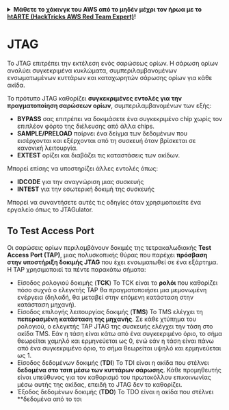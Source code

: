 <details>

<summary><strong>Μάθετε το χάκινγκ του AWS από το μηδέν μέχρι τον ήρωα με το</strong> <a href="https://training.hacktricks.xyz/courses/arte"><strong>htARTE (HackTricks AWS Red Team Expert)</strong></a><strong>!</strong></summary>

Άλλοι τρόποι για να υποστηρίξετε το HackTricks:

* Εάν θέλετε να δείτε την **εταιρεία σας να διαφημίζεται στο HackTricks** ή να **κατεβάσετε το HackTricks σε μορφή PDF** ελέγξτε τα [**ΣΧΕΔΙΑ ΣΥΝΔΡΟΜΗΣ**](https://github.com/sponsors/carlospolop)!
* Αποκτήστε το [**επίσημο PEASS & HackTricks swag**](https://peass.creator-spring.com)
* Ανακαλύψτε [**The PEASS Family**](https://opensea.io/collection/the-peass-family), τη συλλογή μας από αποκλειστικά [**NFTs**](https://opensea.io/collection/the-peass-family)
* **Συμμετάσχετε στη** 💬 [**ομάδα Discord**](https://discord.gg/hRep4RUj7f) ή στη [**ομάδα telegram**](https://t.me/peass) ή **ακολουθήστε** μας στο **Twitter** 🐦 [**@carlospolopm**](https://twitter.com/hacktricks_live)**.**
* **Μοιραστείτε τα χάκινγκ κόλπα σας υποβάλλοντας PRs** στα αποθετήρια [**HackTricks**](https://github.com/carlospolop/hacktricks) και [**HackTricks Cloud**](https://github.com/carlospolop/hacktricks-cloud) στο github.

</details>


#

# JTAG

Το JTAG επιτρέπει την εκτέλεση ενός σαρώσεως ορίων. Η σάρωση ορίων αναλύει συγκεκριμένα κυκλώματα, συμπεριλαμβανομένων ενσωματωμένων κυττάρων και καταχωρητών σάρωσης ορίων για κάθε ακίδα.

Το πρότυπο JTAG καθορίζει **συγκεκριμένες εντολές για την πραγματοποίηση σαρώσεων ορίων**, συμπεριλαμβανομένων των εξής:

* **BYPASS** σας επιτρέπει να δοκιμάσετε ένα συγκεκριμένο chip χωρίς τον επιπλέον φόρτο της διέλευσης από άλλα chips.
* **SAMPLE/PRELOAD** παίρνει ένα δείγμα των δεδομένων που εισέρχονται και εξέρχονται από τη συσκευή όταν βρίσκεται σε κανονική λειτουργία.
* **EXTEST** ορίζει και διαβάζει τις καταστάσεις των ακίδων.

Μπορεί επίσης να υποστηρίζει άλλες εντολές όπως:

* **IDCODE** για την αναγνώριση μιας συσκευής
* **INTEST** για την εσωτερική δοκιμή της συσκευής

Μπορεί να συναντήσετε αυτές τις οδηγίες όταν χρησιμοποιείτε ένα εργαλείο όπως το JTAGulator.

## Το Test Access Port

Οι σαρώσεις ορίων περιλαμβάνουν δοκιμές της τετρακαλωδιακής **Test Access Port (TAP)**, μιας πολυσκοπικής θύρας που παρέχει **πρόσβαση στην υποστήριξη δοκιμής JTAG** που έχει ενσωματωθεί σε ένα εξάρτημα. Η TAP χρησιμοποιεί τα πέντε παρακάτω σήματα:

* Είσοδος ρολογιού δοκιμής (**TCK**) Το TCK είναι το **ρολόι** που καθορίζει πόσο συχνά ο ελεγκτής TAP θα πραγματοποιήσει μια μεμονωμένη ενέργεια (δηλαδή, θα μεταβεί στην επόμενη κατάσταση στην κατάσταση μηχανή).
* Είσοδος επιλογής λειτουργίας δοκιμής (**TMS**) Το TMS ελέγχει τη **πεπερασμένη κατάσταση της μηχανής**. Σε κάθε χτύπημα του ρολογιού, ο ελεγκτής TAP JTAG της συσκευής ελέγχει την τάση στο ακίδα TMS. Εάν η τάση είναι κάτω από ένα συγκεκριμένο όριο, το σήμα θεωρείται χαμηλό και ερμηνεύεται ως 0, ενώ εάν η τάση είναι πάνω από ένα συγκεκριμένο όριο, το σήμα θεωρείται υψηλό και ερμηνεύεται ως 1.
* Είσοδος δεδομένων δοκιμής (**TDI**) Το TDI είναι η ακίδα που στέλνει **δεδομένα στο τσιπ μέσω των κυττάρων σάρωσης**. Κάθε προμηθευτής είναι υπεύθυνος για τον καθορισμό του πρωτοκόλλου επικοινωνίας μέσω αυτής της ακίδας, επειδή το JTAG δεν το καθορίζει.
* Έξοδος δεδομένων δοκιμής (**TDO**) Το TDO είναι η ακίδα που στέλνει **δεδομένα από το τσι
